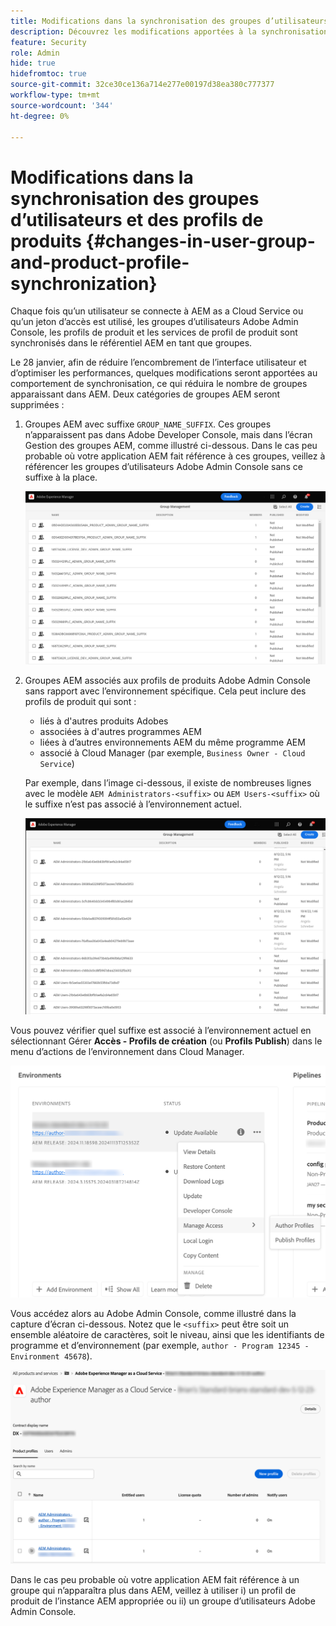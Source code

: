 ```yaml
---
title: Modifications dans la synchronisation des groupes d’utilisateurs et des profils de produits
description: Découvrez les modifications apportées à la synchronisation des groupes d’utilisateurs et des profils de produits dans AEM as a Cloud Service
feature: Security
role: Admin
hide: true
hidefromtoc: true
source-git-commit: 32ce30ce136a714e277e00197d38ea380c777377
workflow-type: tm+mt
source-wordcount: '344'
ht-degree: 0%

---
```



# Modifications dans la synchronisation des groupes d’utilisateurs et des profils de produits {#changes-in-user-group-and-product-profile-synchronization}

Chaque fois qu’un utilisateur se connecte à AEM as a Cloud Service ou qu’un jeton d’accès est utilisé, les groupes d’utilisateurs Adobe Admin Console, les profils de produit et les services de profil de produit sont synchronisés dans le référentiel AEM en tant que groupes.

Le 28 janvier, afin de réduire l’encombrement de l’interface utilisateur et d’optimiser les performances, quelques modifications seront apportées au comportement de synchronisation, ce qui réduira le nombre de groupes apparaissant dans AEM. Deux catégories de groupes AEM seront supprimées :

1. Groupes AEM avec suffixe `GROUP_NAME_SUFFIX`. Ces groupes n’apparaissent pas dans Adobe Developer Console, mais dans l’écran Gestion des groupes AEM, comme illustré ci-dessous. Dans le cas peu probable où votre application AEM fait référence à ces groupes, veillez à référencer les groupes d’utilisateurs Adobe Admin Console sans ce suffixe à la place.

   ![Groupes supprimés 1](/help/security/assets/removed-groups-1.png)

1. Groupes AEM associés aux profils de produits Adobe Admin Console sans rapport avec l’environnement spécifique. Cela peut inclure des profils de produit qui sont :

   * liés à d&#39;autres produits Adobes
   * associées à d&#39;autres programmes AEM
   * liées à d’autres environnements AEM du même programme AEM
   * associé à Cloud Manager (par exemple, `Business Owner - Cloud Service`)

   Par exemple, dans l’image ci-dessous, il existe de nombreuses lignes avec le modèle `AEM Administrators-<suffix>` ou `AEM Users-<suffix>` où le suffixe n’est pas associé à l’environnement actuel.

   ![Groupes supprimés 2](/help/security/assets/removed-groups-2.png)

Vous pouvez vérifier quel suffixe est associé à l’environnement actuel en sélectionnant Gérer **Accès - Profils de création** (ou **Profils Publish**) dans le menu d’actions de l’environnement dans Cloud Manager.

![Vérifier les suffixes](/help/security/assets/suffix-check.png)

Vous accédez alors au Adobe Admin Console, comme illustré dans la capture d’écran ci-dessous. Notez que le `<suffix>` peut être soit un ensemble aléatoire de caractères, soit le niveau, ainsi que les identifiants de programme et d’environnement (par exemple, `author - Program 12345 - Environment 45678`).

![Suffixes dans l’Admin Console ](/help/security/assets/admin-console-profile-suffixes.png)

Dans le cas peu probable où votre application AEM fait référence à un groupe qui n’apparaîtra plus dans AEM, veillez à utiliser i) un profil de produit de l’instance AEM appropriée ou ii) un groupe d’utilisateurs Adobe Admin Console.
